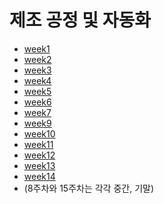 # 제조 공정 및 자동화
* [week1]()
* [week2]()
* [week3]()
* [week4]()
* [week5]()
* [week6]()
* [week7]()
* [week9]()
* [week10]()
* [week11]()
* [week12]()
* [week13]()
* [week14]()
* (8주차와 15주차는 각각 중간, 기말)
